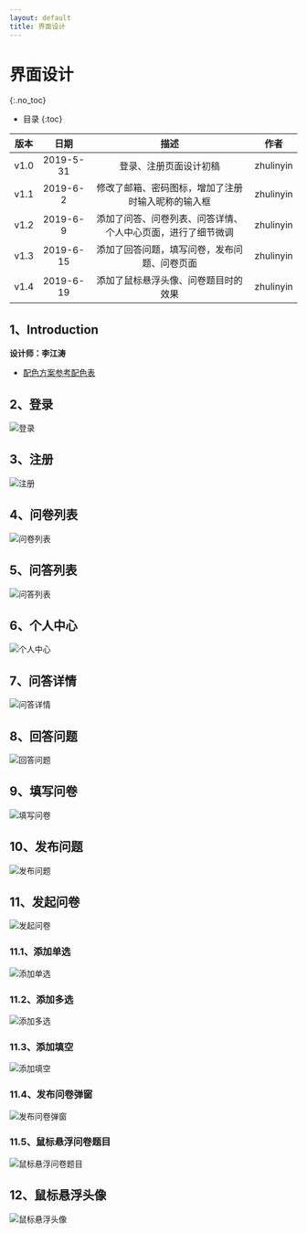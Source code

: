 ```yaml
---
layout: default
title: 界面设计
---
```


# 界面设计
{:.no_toc}

* 目录
{:toc}

| 版本 |   日期   | 描述 | 作者  |
| :--: | :------: | :--: | :---: |
| v1.0 | 2019-5-31 | 登录、注册页面设计初稿 | zhulinyin |
| v1.1 | 2019-6-2 | 修改了邮箱、密码图标，增加了注册时输入昵称的输入框 | zhulinyin |
| v1.2 | 2019-6-9 | 添加了问答、问卷列表、问答详情、个人中心页面，进行了细节微调 | zhulinyin |
| v1.3 | 2019-6-15 | 添加了回答问题，填写问卷，发布问题、问卷页面 | zhulinyin |
| v1.4 | 2019-6-19 | 添加了鼠标悬浮头像、问卷题目时的效果 | zhulinyin |

## 1、Introduction
**设计师：李江涛**

- [配色方案参考配色表](http://tool.c7sky.com/webcolor/#hue_6)


## 2、登录

![登录](UIDesign/登录.PNG)

## 3、注册

![注册](UIDesign/注册.PNG)

## 4、问卷列表

![问卷列表](UIDesign/问卷列表.PNG)

## 5、问答列表

![问答列表](UIDesign/问答列表.PNG)

## 6、个人中心

![个人中心](UIDesign/个人中心.PNG)

## 7、问答详情

![问答详情](UIDesign/问答详情.PNG)

## 8、回答问题

![回答问题](UIDesign/回答问题.PNG)

## 9、填写问卷

![填写问卷](UIDesign/填写问卷.PNG)

## 10、发布问题

![发布问题](UIDesign/发布问题.PNG)

## 11、发起问卷

![发起问卷](UIDesign/发起问卷.PNG)

### 11.1、添加单选

![添加单选](UIDesign/添加单选.PNG)

### 11.2、添加多选

![添加多选](UIDesign/添加多选.PNG)

### 11.3、添加填空

![添加填空](UIDesign/添加填空.PNG)

### 11.4、发布问卷弹窗

![发布问卷弹窗](UIDesign/发布问卷弹窗.PNG)

### 11.5、鼠标悬浮问卷题目

![鼠标悬浮问卷题目](UIDesign/悬浮问卷题目.PNG)

## 12、鼠标悬浮头像

![鼠标悬浮头像](UIDesign/悬浮头像.PNG)